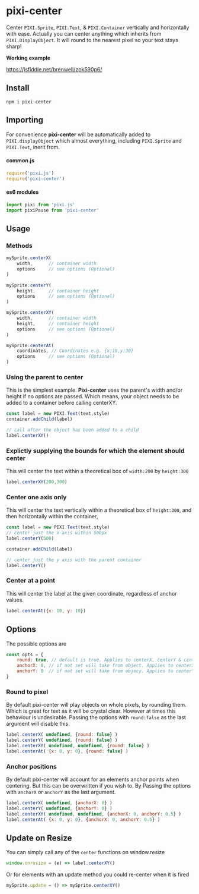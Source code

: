 # pixi-center

Center `PIXI.Sprite`, `PIXI.Text`, & `PIXI.Container` vertically and horizontally with ease. Actually you can center anything which inherits from `PIXI.DisplayObject`. It will round to the nearest pixel so your text stays sharp!

**Working example**

https://jsfiddle.net/brenwell/zpk590p6/


## Install

```shell
npm i pixi-center
```

## Importing

For convenience **pixi-center** will be automatically added to `PIXI.displayObject` which almost everything, including `PIXI.Sprite` and `PIXI.Text`, inerit from.

#### common.js

```js
require('pixi.js')
require('pixi-center')
```

#### es6 modules

```js
import pixi from 'pixi.js'
import pixiPause from 'pixi-center'
```

## Usage

### Methods

```js
mySprite.centerX(
    width,      // container width
    options     // see options (Optional)
)

mySprite.centerY(
    height,     // container height
    options     // see options (Optional)
)

mySprite.centerXY(
    width,      // container width
    height,     // container height
    options     // see options (Optional)
)

mySprite.centerAt(
    coordinates, // Coordinates e.g. {x:10,y:30}
    options     // see options (Optional)
)
```


### Using the parent to center

This is the simplest example. **Pixi-center** uses the parent's width and/or height if no options are passed. Which means, your object needs to be added to a container before calling centerXY.

```js
const label = new PIXI.Text(text,style)
container.addChild(label)

// call after the object has been added to a child
label.centerXY()
```

### Explictly supplying the bounds for which the element should center

This will center the text within a theoretical box of `width:200` by `height:300`

```js
label.centerXY(200,300)
```

### Center one axis only

This will center the text vertically within a theoretical box of `height:300`, and then horizontally within the container,

```js
const label = new PIXI.Text(text,style)
// center just the x axis within 500px
label.centerY(500)

container.addChild(label)

// center just the y axis with the parent container
label.centerY()
```

### Center at a point

This will center the label at the given coordinate, regardless of anchor values.

```js
label.centerAt({x: 10, y: 10})
```

## Options

The possible options are

```js
const opts = {
    round: true, // default is true. Applies to centerX, centerY & centerXY.
    anchorX: 0, // if not set will take from object. Applies to centerX & centerXY.
    anchorY: 0  // if not set will take from objecy. Applies to centerY & centerXY.
}
```

### Round to pixel

By default pixi-center will play objects on whole pixels, by rounding them. Which is great for text as it will be crystal clear. However at times this behaviour is undesirable. Passing the options with `round:false` as the last argument will disable this.

```js
label.centerX( undefined, {round: false} )
label.centerY( undefined, {round: false} )
label.centerXY( undefined, undefined, {round: false} )
label.centerAt( {x: 0, y: 0}, {round: false} )
```

### Anchor positions

By default pixi-center will account for an elements anchor points when centering. But this can be overwritten if you wish to. By Passing the options with `anchorX` or `anchorY` as the last argument.

```js
label.centerX( undefined, {anchorX: 0} )
label.centerY( undefined, {anchorY: 0} )
label.centerXY( undefined, undefined, {anchorX: 0, anchorY: 0.5} )
label.centerAt( {x: 0, y: 0}, {anchorX: 0, anchorY: 0.5} )
```

## Update on Resize

You can simply call any of the `center` functions on window.resize

```js
window.onresize = (e) => label.centerXY()
```

Or for elements with an update method you could re-center when it is fired

```js
mySprite.update = () => mySprite.centerXY()
```
